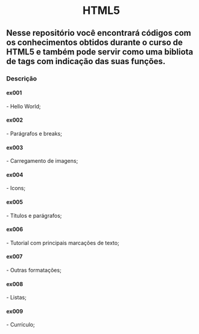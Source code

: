 <h1 align="center"> HTML5</h1>
<H2>Nesse repositório você encontrará códigos com os conhecimentos obtidos durante o curso de HTML5 e também pode servir como uma bibliota de tags com indicação das suas funções.</H2>
<h3>Descrição</h3>
<h4>ex001</h4>
- Hello World;
<h4>ex002</h4>
- Parágrafos e breaks;
<h4>ex003</h4>
- Carregamento de imagens;
<h4>ex004</h4>
- Icons;
<h4>ex005</h4>
- Títulos e parágrafos;
<h4>ex006</h4>
- Tutorial com principais marcações de texto;
<h4>ex007</h4>
- Outras formatações;
<h4>ex008</h4>
- Listas;
<h4>ex009</h4>
- Currículo;

